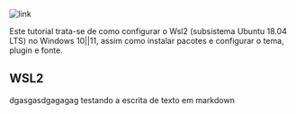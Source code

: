 
![link](https://assets.ubuntu.com/v1/ad89548e-ubuntu-on-wsl.png)

Este tutorial trata-se de como configurar o Wsl2 (subsistema Ubuntu 18.04 LTS) no Windows 10||11, assim como instalar pacotes e configurar o tema, plugin e fonte.  

## WSL2

dgasgasdgagagag testando a escrita de texto em markdown
